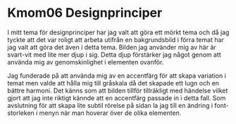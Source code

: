 Kmom06 Designprinciper
=======================

I mitt tema för designprinciper har jag valt att göra ett mörkt tema och då jag tyckte att det var roligt att arbeta utifrån en bakgrundsbild i förra temat har jag valt att göra det även i detta tema. Bilden jag använder mig av här är svart-vit med lite mer djup i sig. Detta djup förstärker jag något genom att använda mig av genomskinlighet i elementen ovanför.  

Jag funderade på att använda mig av en accentfärg för att skapa variation i temat men valde att hålla mig till gråskala då det skapade ett lugn och en bättre harmoni. Det känns som att bilden tillför tillräkligt med händelse vilket gjort att jag inte riktigt kännde att en accentfärg passade in i detta fall. Som avslutning för att skapa lite subtil rörelse på sidan la jag till en ändring i font-storleken i menyn när man hoverar över de olika elementen.
